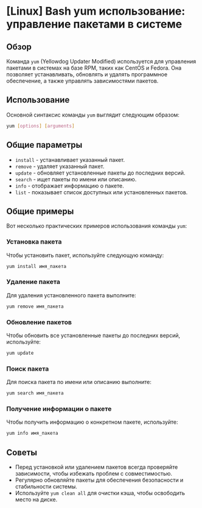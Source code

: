 # [Linux] Bash yum использование: управление пакетами в системе

## Обзор
Команда `yum` (Yellowdog Updater Modified) используется для управления пакетами в системах на базе RPM, таких как CentOS и Fedora. Она позволяет устанавливать, обновлять и удалять программное обеспечение, а также управлять зависимостями пакетов.

## Использование
Основной синтаксис команды `yum` выглядит следующим образом:

```bash
yum [options] [arguments]
```

## Общие параметры
- `install` - устанавливает указанный пакет.
- `remove` - удаляет указанный пакет.
- `update` - обновляет установленные пакеты до последних версий.
- `search` - ищет пакеты по имени или описанию.
- `info` - отображает информацию о пакете.
- `list` - показывает список доступных или установленных пакетов.

## Общие примеры
Вот несколько практических примеров использования команды `yum`:

### Установка пакета
Чтобы установить пакет, используйте следующую команду:

```bash
yum install имя_пакета
```

### Удаление пакета
Для удаления установленного пакета выполните:

```bash
yum remove имя_пакета
```

### Обновление пакетов
Чтобы обновить все установленные пакеты до последних версий, используйте:

```bash
yum update
```

### Поиск пакета
Для поиска пакета по имени или описанию выполните:

```bash
yum search имя_пакета
```

### Получение информации о пакете
Чтобы получить информацию о конкретном пакете, используйте:

```bash
yum info имя_пакета
```

## Советы
- Перед установкой или удалением пакетов всегда проверяйте зависимости, чтобы избежать проблем с совместимостью.
- Регулярно обновляйте пакеты для обеспечения безопасности и стабильности системы.
- Используйте `yum clean all` для очистки кэша, чтобы освободить место на диске.